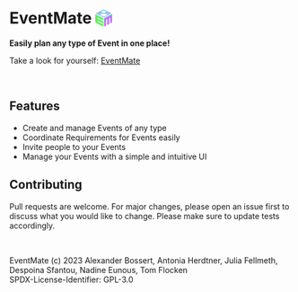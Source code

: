 # EventMate <img src="https://raw.githubusercontent.com/nlfmt/eventmate/master/public/EventMateIcon.svg" width="30" height="30" style="transform: translateY(5px)" />
**Easily plan any type of Event in one place!**

Take a look for yourself: [EventMate](https://eventmate.tech)

<br>

## Features


- Create and manage Events of any type
- Coordinate Requirements for Events easily
- Invite people to your Events
- Manage your Events with a simple and intuitive UI

## Contributing

Pull requests are welcome. For major changes, please open an issue first
to discuss what you would like to change.
Please make sure to update tests accordingly.

<br>

EventMate (c) 2023
Alexander Bossert, Antonia Herdtner, Julia Fellmeth, Despoina Sfantou, Nadine Eunous, Tom Flocken \
SPDX-License-Identifier: GPL-3.0